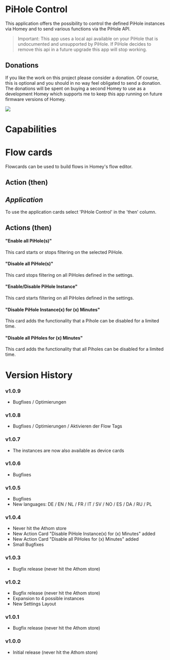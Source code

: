 # PiHole Control

This application offers the possibility to control the defined PiHole instances via Homey and to send various functions via the PiHole API.

> Important: This app uses a local api available on your PiHole that is undocumented and unsupported by PiHole. If PiHole decides to remove this api in a future upgrade this app will stop working.

## Donations
If you like the work on this project please consider a donation. Of course, this is optional and you should in no way feel obligated to send a donation.  The donations will be spent on buying a second Homey to use as a development Homey which supports me to keep this app running on future firmware versions of Homey.

[<img src="https://www.paypalobjects.com/en_GB/i/btn/btn_donate_SM.gif">](paypal.me/troron)

# Capabilities

# Flow cards
Flowcards can be used to build flows in Homey's flow editor.

## Action (then)

*Application*
-------------

To use the application cards select 'PiHole Control' in the 'then' column.

## Actions (then)

#### "Enable all PiHole(s)"
This card starts or stops filtering on the selected PiHole.

#### "Disable all PiHole(s)"
This card stops filtering on all PiHoles defined in the settings.

#### "Enable/Disable PiHole Instance"
This card starts filtering on all PiHoles defined in the settings.

#### "Disable PiHole Instance(x) for (x) Minutes"
This card adds the functionality that a Pihole can be disabled for a limited time.

#### "Disable all PiHoles for (x) Minutes"
This card adds the functionality that all Piholes can be disabled for a limited time.


# Version History

### v1.0.9
- Bugfixes / Optimierungen

### v1.0.8
- Bugfixes / Optimierungen / Aktivieren der Flow Tags

### v1.0.7
- The instances are now also available as device cards

### v1.0.6
- Bugfixes

### v1.0.5
- Bugfixes
- New languages:
    DE / EN / NL / FR / IT / SV / NO / ES / DA / RU / PL

### v1.0.4
- Never hit the Athom store
- New Action Card "Disable PiHole Instance(x) for (x) Minutes" added
- New Action Card "Disable all PiHoles for (x) Minutes" added
- Small Bugfixes

### v1.0.3
- Bugfix release (never hit the Athom store)

### v1.0.2
- Bugfix release (never hit the Athom store)
- Expansion to 4 possible instances
- New Settings Layout

### v1.0.1
- Bugfix release (never hit the Athom store)

### v1.0.0 
- Initial release (never hit the Athom store)
